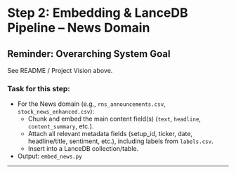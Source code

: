 <!-- embed_news.md -->

# Step 2: Embedding & LanceDB Pipeline – News Domain

## Reminder: Overarching System Goal
See README / Project Vision above.

### Task for this step:
- For the News domain (e.g., `rns_announcements.csv`, `stock_news_enhanced.csv`):
    - Chunk and embed the main content field(s) (`text`, `headline`, `content_summary`, etc.).
    - Attach all relevant metadata fields (setup_id, ticker, date, headline/title, sentiment, etc.), including labels from `labels.csv`.
    - Insert into a LanceDB collection/table.
- Output: `embed_news.py`

---
